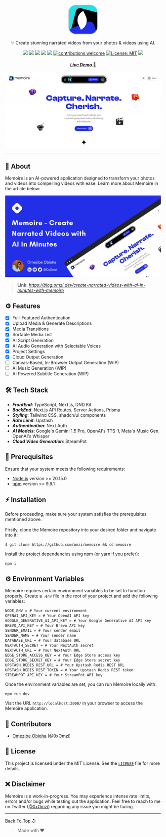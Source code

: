 <p align="center" id="top">
	<img height="100px" src="public/images/logo.png" alt="Memoire Logo">
	<p align="center">✨ Create stunning narrated videos from your photos & videos using AI.</p>
</p>

<div align="center">

![](https://img.shields.io/github/stars/omzi/memoire.svg?color=ff0)
![](https://img.shields.io/github/forks/omzi/memoire.svg?color=ff0)
![](https://img.shields.io/github/languages/top/omzi/memoire?color=222FE6)
![](https://img.shields.io/github/languages/code-size/omzi/memoire?color=222FE6)
![](https://img.shields.io/github/issues/omzi/memoire.svg)
[![contributions welcome](https://img.shields.io/badge/contributions-welcome-brightgreen.svg?color=222FE6)](https://github.com/omzi/memoire/issues)
[![License: MIT](https://img.shields.io/badge/License-MIT-blue.svg?color=222FE6)](https://opensource.org/licenses/MIT)
![](https://img.shields.io/twitter/follow/0xOmzi.svg?style=social&label=@0xOmzi)

</div>

<h4 align="center"><a href="https://memoire.omzi.dev"><i>Live Demo</i> 🚀</a></h4>

![Memoire](public/images/memoire.gif)

---

## 📜 **About**

Memoire is an AI-powered application designed to transform your photos and videos into compelling videos with ease. Learn more about Memoire in the article below:

![Article Preview](public/images/article.png)
> **Link**: *https://blog.omzi.dev/create-narrated-videos-with-ai-in-minutes-with-memoire*

## ⚙️ **Features**

- [x] Full-Featured Authentication
- [x] Upload Media & Generate Descriptions
- [x] Media Transitions
- [x] Sortable Media List
- [x] AI Script Generation
- [x] AI Audio Generation with Selectable Voices
- [x] Project Settings
- [x] Cloud Output Generation
- [ ] Canvas-Based, In-Browser Output Generation (WIP)
- [ ] AI Music Generation (WIP)
- [ ] AI Powered Subtitle Generation (WIP)

## 🛠 **Tech Stack**

- **_FrontEnd_**: TypeScript, Next.js, DND Kit
- **_BackEnd_**: Next.js API Routes, Server Actions, Prisma
- **_Styling_**: Tailwind CSS, shadcn/ui components
- **_Rate Limit_**: Upstash
- **_Authentication_**: Next Auth
- **_AI Models_**: Google's Gemini 1.5 Pro, OpenAI's TTS-1, Meta's Music Gen, OpenAI's Whisper
- **_Cloud Video Generation_**: StreamPot

## 🚩 **Prerequisites**

Ensure that your system meets the following requirements:

- [Node.js](https://nodejs.org/) version >= 20.15.0
- [npm](https://www.npmjs.com/) version >= 9.8.1

## ⚡ **Installation**

Before proceeding, make sure your system satisfies the prerequisites mentioned above. <br><br>
Firstly, clone the Memoire repository into your desired folder and navigate into it:

```shell
$ git clone https://github.com/omzi/memoire && cd memoire
```

Install the project dependencies using npm (or yarn if you prefer):

```shell
npm i
```

## ⚙ **Environment Variables**

Memoire requires certain environment variables to be set to function properly. Create a `.env` file in the root of your project and add the following variables:

```shell
NODE_ENV = # Your current environment
OPENAI_API_KEY = # Your OpenAI API key
GOOGLE_GENERATIVE_AI_API_KEY = # Your Google Generative AI API key
BREVO_API_KEY = # Your Brevo API key
SENDER_EMAIL = # Your sender email
SENDER_NAME = # Your sender name
DATABASE_URL = # Your database URL
NEXTAUTH_SECRET = # Your NextAuth secret
NEXTAUTH_URL = # Your NextAuth URL
EDGE_STORE_ACCESS_KEY = # Your Edge Store access key
EDGE_STORE_SECRET_KEY = # Your Edge Store secret key
UPSTASH_REDIS_REST_URL = # Your Upstash Redis REST URL
UPSTASH_REDIS_REST_TOKEN = # Your Upstash Redis REST token
STREAMPOT_API_KEY = # Your StreamPot API key
```

Once the environment variables are set, you can run Memoire locally with:

```shell
npm run dev
```

Visit the URL `http://localhost:3000/` in your browser to access the Memoire application.

## 👥 **Contributors**

- [Omezibe Obioha](https://github.com/omzi/) (@0xOmzi)

## 📄 **License**

This project is licensed under the MIT License. See the [`LICENSE`](./LICENSE) file for more details.

## ❌ **Disclaimer**

Memoire is a work-in-progress. You may experience intense rate limits, errors and/or bugs while testing out the application. Feel free to reach to me on Twitter ([@0xOmzi](https://twitter.com/0xOmzi)) regarding any issue you might be facing.

---

[Back To Top ↺](#top)

> Made with &#9829;